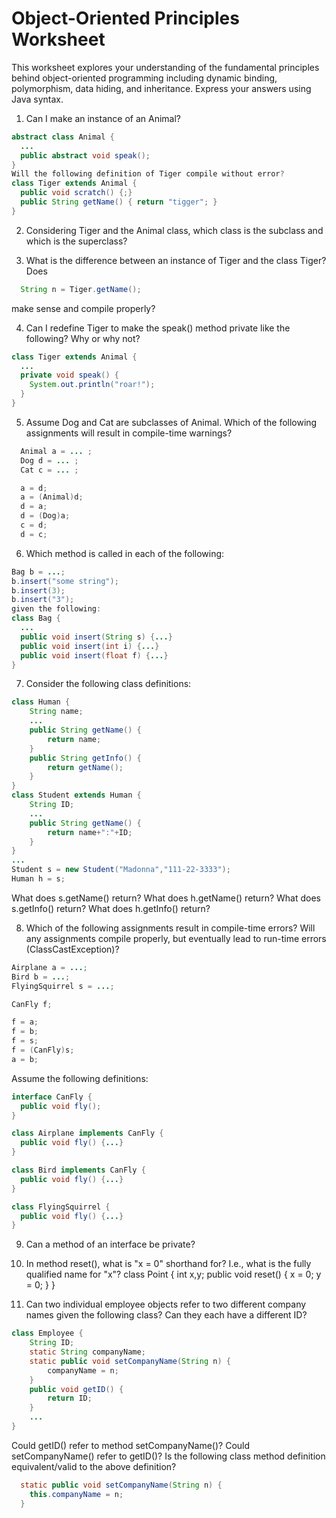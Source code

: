 Object-Oriented Principles Worksheet
====
This worksheet explores your understanding of the fundamental principles behind object-oriented programming including dynamic binding, polymorphism, data hiding, and inheritance. Express your answers using Java syntax.

1. Can I make an instance of an Animal?
```java
abstract class Animal {
  ...
  public abstract void speak();
}
Will the following definition of Tiger compile without error?
class Tiger extends Animal {
  public void scratch() {;}
  public String getName() { return "tigger"; }
}
```
2. Considering Tiger and the Animal class, which class is the subclass and which is the superclass? 

3. What is the difference between an instance of Tiger and the class Tiger? Does
```java
  String n = Tiger.getName();
```
make sense and compile properly? 

4. Can I redefine Tiger to make the speak() method private like the following? Why or why not?
```java
class Tiger extends Animal {
  ...
  private void speak() {
    System.out.println("roar!");
  }
}
```

5. Assume Dog and Cat are subclasses of Animal. Which of the following assignments will result in compile-time warnings?
```java
  Animal a = ... ;
  Dog d = ... ;
  Cat c = ... ;

  a = d;
  a = (Animal)d;
  d = a;
  d = (Dog)a;
  c = d;
  d = c;
```
6. Which method is called in each of the following:
```java
Bag b = ...;
b.insert("some string");
b.insert(3);
b.insert("3");
given the following:
class Bag {
  ...
  public void insert(String s) {...}
  public void insert(int i) {...}
  public void insert(float f) {...}
}
```

7. Consider the following class definitions:
```java
class Human {
	String name;
	...
	public String getName() {
		return name;
	}
	public String getInfo() {
		return getName();
	}
}
class Student extends Human {
	String ID;
	...
	public String getName() {
		return name+":"+ID;
	}
}
...
Student s = new Student("Madonna","111-22-3333");
Human h = s;
```
What does s.getName() return?
What does h.getName() return?
What does s.getInfo() return?
What does h.getInfo() return?

8. Which of the following assignments result in compile-time errors? Will any assignments compile properly, but eventually lead to run-time errors (ClassCastException)?
```java
Airplane a = ...;
Bird b = ...;
FlyingSquirrel s = ...;

CanFly f;

f = a;
f = b;
f = s;
f = (CanFly)s;
a = b;
```
Assume the following definitions:
```java
interface CanFly {
  public void fly();
}

class Airplane implements CanFly {
  public void fly() {...}
}

class Bird implements CanFly {
  public void fly() {...}
}

class FlyingSquirrel {
  public void fly() {...}
}
```

9. Can a method of an interface be private? 

10. In method reset(), what is "x = 0" shorthand for? I.e., what is the fully qualified name for "x"?
class Point {
  int x,y;
  public void reset() {
    x = 0;
    y = 0;
  }
}

11. Can two individual employee objects refer to two different company names given the following class? Can they each have a different ID?
```java
class Employee {
    String ID;
    static String companyName;
    static public void setCompanyName(String n) {
        companyName = n;
    }
    public void getID() {
        return ID;
    }
    ...
}
```
Could getID() refer to method setCompanyName()? Could setCompanyName() refer to getID()? Is the following class method definition equivalent/valid to the above definition?
```java
  static public void setCompanyName(String n) {
    this.companyName = n;
  }
```